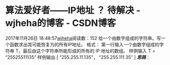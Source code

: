 # 算法爱好者——IP地址 ？ 待解决 - wjheha的博客 - CSDN博客
2017年11月26日 18:48:57[wjheha](https://me.csdn.net/wjheha)阅读数：152
给一个由数字组成的字符串。写一个函数求出其可能恢复为的所有IP地址。
格式：
第一行输入一个由数字组成的字符串 T，最后由这个字符串所能形成的所有的 IP 地址的数组。
样例输入
T = “25525511135”
样例输出
[ 
  “255.255.11.135”， 
  “255.255.111.35” 
]
***思路***：
